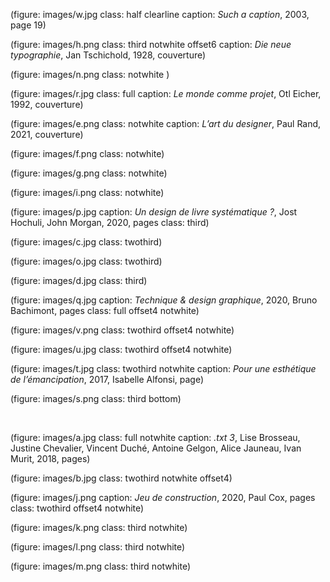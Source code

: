 
(figure: images/w.jpg class: half clearline caption: _Such a caption_, 2003, page 19)

(figure: images/h.png class: third notwhite offset6 caption: _Die neue typographie_, Jan Tschichold, 1928, couverture)

(figure: images/n.png class: notwhite )

(figure: images/r.jpg class: full caption: _Le monde comme projet_, Otl Eicher, 1992, couverture)

(figure: images/e.png class: notwhite caption: _L’art du designer_, Paul Rand, 2021, couverture)

(figure: images/f.png class: notwhite)

(figure: images/g.png class: notwhite)

(figure: images/i.png class: notwhite)

(figure: images/p.jpg caption: _Un design de livre systématique ?_, Jost Hochuli, John Morgan, 2020, pages class: third)

(figure: images/c.jpg class: twothird)

(figure: images/o.jpg class: twothird)

(figure: images/d.jpg class: third)

(figure: images/q.jpg caption: _Technique & design graphique_, 2020, Bruno Bachimont, pages  class: full offset4 notwhite)

(figure: images/v.png  class: twothird offset4 notwhite)

(figure: images/u.jpg  class: twothird offset4 notwhite)

(figure: images/t.jpg  class: twothird notwhite caption: _Pour une esthétique de l’émancipation_, 2017, Isabelle Alfonsi, page)

(figure: images/s.png class: third bottom)

<br class="breakpage">

(figure: images/a.jpg class: full notwhite caption: _.txt 3_, Lise Brosseau, Justine Chevalier, Vincent Duché, Antoine Gelgon, Alice Jauneau, Ivan Murit, 2018, pages)

(figure: images/b.jpg class: twothird notwhite offset4)

(figure: images/j.png caption: _Jeu de construction_, 2020, Paul Cox, pages class: twothird offset4 notwhite)

(figure: images/k.png class: third notwhite)

(figure: images/l.png class: third notwhite)

(figure: images/m.png class: third notwhite)